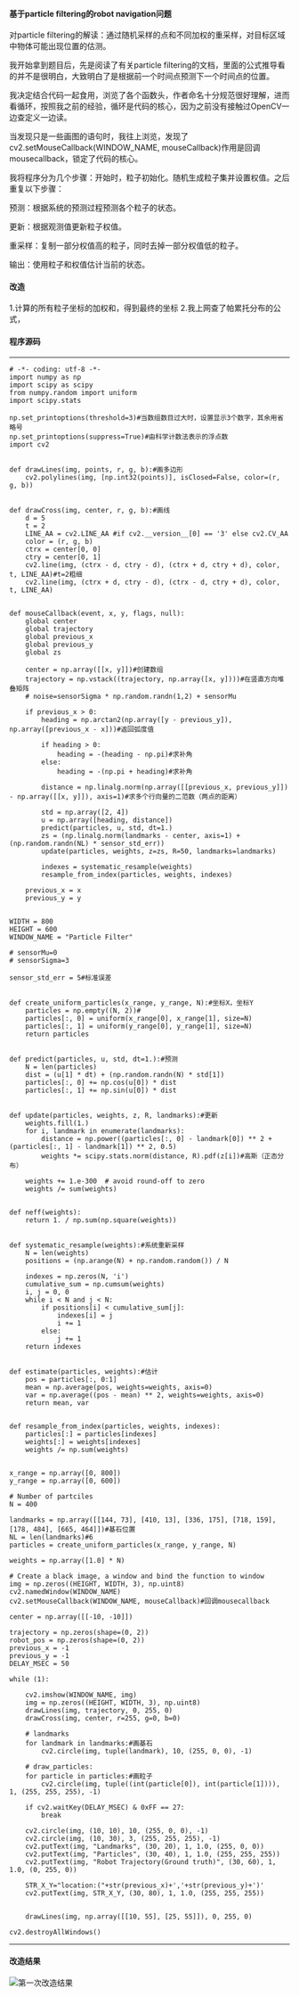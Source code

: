 #### 基于particle filtering的robot navigation问题
对particle filtering的解读：通过随机采样的点和不同加权的重采样，对目标区域中物体可能出现位置的估测。

我开始拿到题目后，先是阅读了有关particle filtering的文档，里面的公式推导看的并不是很明白，大致明白了是根据前一个时间点预测下一个时间点的位置。

我决定结合代码一起食用，浏览了各个函数头，作者命名十分规范很好理解，进而看循环，按照我之前的经验，循环是代码的核心，因为之前没有接触过OpenCV一边查定义一边读。

当发现只是一些画图的语句时，我往上浏览，发现了cv2.setMouseCallback(WINDOW_NAME, mouseCallback)作用是回调mousecallback，锁定了代码的核心。

我将程序分为几个步骤：开始时，粒子初始化。随机生成粒子集并设置权值。之后重复以下步骤：

预测：根据系统的预测过程预测各个粒子的状态。

更新：根据观测值更新粒子权值。

重采样：复制一部分权值高的粒子，同时去掉一部分权值低的粒子。

输出：使用粒子和权值估计当前的状态。

#### 改造
1.计算的所有粒子坐标的加权和，得到最终的坐标
2.我上网查了帕累托分布的公式，
#### 程序源码
---------

    # -*- coding: utf-8 -*-
    import numpy as np
    import scipy as scipy
    from numpy.random import uniform
    import scipy.stats

    np.set_printoptions(threshold=3)#当数组数目过大时，设置显示3个数字，其余用省略号
    np.set_printoptions(suppress=True)#由科学计数法表示的浮点数
    import cv2


    def drawLines(img, points, r, g, b):#画多边形
        cv2.polylines(img, [np.int32(points)], isClosed=False, color=(r, g, b))


    def drawCross(img, center, r, g, b):#画线
        d = 5
        t = 2
        LINE_AA = cv2.LINE_AA #if cv2.__version__[0] == '3' else cv2.CV_AA
        color = (r, g, b)
        ctrx = center[0, 0]
        ctry = center[0, 1]
        cv2.line(img, (ctrx - d, ctry - d), (ctrx + d, ctry + d), color, t, LINE_AA)#t=2粗细
        cv2.line(img, (ctrx + d, ctry - d), (ctrx - d, ctry + d), color, t, LINE_AA)


    def mouseCallback(event, x, y, flags, null):
        global center
        global trajectory
        global previous_x
        global previous_y
        global zs

        center = np.array([[x, y]])#创建数组
        trajectory = np.vstack((trajectory, np.array([x, y])))#在竖直方向堆叠矩阵
        # noise=sensorSigma * np.random.randn(1,2) + sensorMu

        if previous_x > 0:
            heading = np.arctan2(np.array([y - previous_y]), np.array([previous_x - x]))#返回弧度值

            if heading > 0:
                heading = -(heading - np.pi)#求补角
            else:
                heading = -(np.pi + heading)#求补角

            distance = np.linalg.norm(np.array([[previous_x, previous_y]]) - np.array([[x, y]]), axis=1)#求多个行向量的二范数（两点的距离）

            std = np.array([2, 4])
            u = np.array([heading, distance])
            predict(particles, u, std, dt=1.)
            zs = (np.linalg.norm(landmarks - center, axis=1) + (np.random.randn(NL) * sensor_std_err))
            update(particles, weights, z=zs, R=50, landmarks=landmarks)

            indexes = systematic_resample(weights)
            resample_from_index(particles, weights, indexes)

        previous_x = x
        previous_y = y


    WIDTH = 800
    HEIGHT = 600
    WINDOW_NAME = "Particle Filter"

    # sensorMu=0
    # sensorSigma=3

    sensor_std_err = 5#标准误差


    def create_uniform_particles(x_range, y_range, N):#坐标X，坐标Y
        particles = np.empty((N, 2))#
        particles[:, 0] = uniform(x_range[0], x_range[1], size=N)
        particles[:, 1] = uniform(y_range[0], y_range[1], size=N)
        return particles


    def predict(particles, u, std, dt=1.):#预测
        N = len(particles)
        dist = (u[1] * dt) + (np.random.randn(N) * std[1])
        particles[:, 0] += np.cos(u[0]) * dist
        particles[:, 1] += np.sin(u[0]) * dist


    def update(particles, weights, z, R, landmarks):#更新
        weights.fill(1.)
        for i, landmark in enumerate(landmarks):
            distance = np.power((particles[:, 0] - landmark[0]) ** 2 + (particles[:, 1] - landmark[1]) ** 2, 0.5)
            weights *= scipy.stats.norm(distance, R).pdf(z[i])#高斯（正态分布）

        weights += 1.e-300  # avoid round-off to zero
        weights /= sum(weights)


    def neff(weights):
        return 1. / np.sum(np.square(weights))


    def systematic_resample(weights):#系统重新采样
        N = len(weights)
        positions = (np.arange(N) + np.random.random()) / N

        indexes = np.zeros(N, 'i')
        cumulative_sum = np.cumsum(weights)
        i, j = 0, 0
        while i < N and j < N:
            if positions[i] < cumulative_sum[j]:
                indexes[i] = j
                i += 1
            else:
                j += 1
        return indexes


    def estimate(particles, weights):#估计
        pos = particles[:, 0:1]
        mean = np.average(pos, weights=weights, axis=0)
        var = np.average((pos - mean) ** 2, weights=weights, axis=0)
        return mean, var


    def resample_from_index(particles, weights, indexes):
        particles[:] = particles[indexes]
        weights[:] = weights[indexes]
        weights /= np.sum(weights)


    x_range = np.array([0, 800])
    y_range = np.array([0, 600])

    # Number of partciles
    N = 400

    landmarks = np.array([[144, 73], [410, 13], [336, 175], [718, 159], [178, 484], [665, 464]])#基石位置
    NL = len(landmarks)#6
    particles = create_uniform_particles(x_range, y_range, N)

    weights = np.array([1.0] * N)

    # Create a black image, a window and bind the function to window
    img = np.zeros((HEIGHT, WIDTH, 3), np.uint8)
    cv2.namedWindow(WINDOW_NAME)
    cv2.setMouseCallback(WINDOW_NAME, mouseCallback)#回调mousecallback

    center = np.array([[-10, -10]])

    trajectory = np.zeros(shape=(0, 2))
    robot_pos = np.zeros(shape=(0, 2))
    previous_x = -1
    previous_y = -1
    DELAY_MSEC = 50

    while (1):

        cv2.imshow(WINDOW_NAME, img)
        img = np.zeros((HEIGHT, WIDTH, 3), np.uint8)
        drawLines(img, trajectory, 0, 255, 0)
        drawCross(img, center, r=255, g=0, b=0)

        # landmarks
        for landmark in landmarks:#画基石
            cv2.circle(img, tuple(landmark), 10, (255, 0, 0), -1)

        # draw_particles:
        for particle in particles:#画粒子
            cv2.circle(img, tuple((int(particle[0]), int(particle[1]))), 1, (255, 255, 255), -1)

        if cv2.waitKey(DELAY_MSEC) & 0xFF == 27:
            break

        cv2.circle(img, (10, 10), 10, (255, 0, 0), -1)
        cv2.circle(img, (10, 30), 3, (255, 255, 255), -1)
        cv2.putText(img, "Landmarks", (30, 20), 1, 1.0, (255, 0, 0))
        cv2.putText(img, "Particles", (30, 40), 1, 1.0, (255, 255, 255))
        cv2.putText(img, "Robot Trajectory(Ground truth)", (30, 60), 1, 1.0, (0, 255, 0))

        STR_X_Y="location:("+str(previous_x)+','+str(previous_y)+')'
        cv2.putText(img, STR_X_Y, (30, 80), 1, 1.0, (255, 255, 255))


        drawLines(img, np.array([[10, 55], [25, 55]]), 0, 255, 0)

    cv2.destroyAllWindows()

----
#### 改造结果
![第一次改造结果](https://s2.ax1x.com/2020/02/25/3tGbA1.png)
